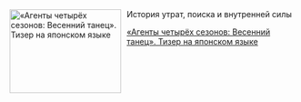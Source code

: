 <!--2025-04-21 23:22:15-->
<div class="yb">
  <div class="rss kino_kino"><a href="https://www.kino-teatr.ru/video/48274/" title="«Агенты четырёх сезонов: Весенний танец». Тизер на японском языке"><img src="https://www.kino-teatr.ru/video/4/7/48274/poster.jpg" width="196" height="147" align="left" hspace="5" style="margin: 0px 10px 0px 5px" alt="«Агенты четырёх сезонов: Весенний танец». Тизер на японском языке"/></a>История утрат, поиска и внутренней силы <p class="titl"><a href="https://www.kino-teatr.ru/video/48274/">«Агенты четырёх сезонов: Весенний танец». Тизер на японском языке</a></p></div>
</div>
